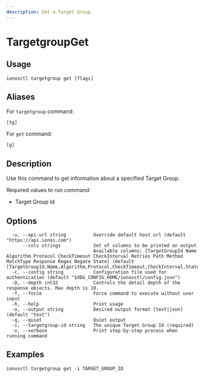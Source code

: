 ```yaml
---
description: Get a Target Group
---
```


# TargetgroupGet

## Usage

```text
ionosctl targetgroup get [flags]
```

## Aliases

For `targetgroup` command:

```text
[tg]
```

For `get` command:

```text
[g]
```

## Description

Use this command to get information about a specified Target Group.

Required values to run command:

* Target Group Id

## Options

```text
  -u, --api-url string          Override default host url (default "https://api.ionos.com")
      --cols strings            Set of columns to be printed on output 
                                Available columns: [TargetGroupId Name Algorithm Protocol CheckTimeout CheckInterval Retries Path Method MatchType Response Regex Negate State] (default [TargetGroupId,Name,Algorithm,Protocol,CheckTimeout,CheckInterval,State])
  -c, --config string           Configuration file used for authentication (default "$XDG_CONFIG_HOME/ionosctl/config.json")
  -D, --depth int32             Controls the detail depth of the response objects. Max depth is 10.
  -f, --force                   Force command to execute without user input
  -h, --help                    Print usage
  -o, --output string           Desired output format [text|json] (default "text")
  -q, --quiet                   Quiet output
  -i, --targetgroup-id string   The unique Target Group Id (required)
  -v, --verbose                 Print step-by-step process when running command
```

## Examples

```text
ionosctl targetgroup get -i TARGET_GROUP_ID
```

